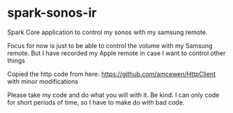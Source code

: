 # spark-sonos-ir
Spark Core application to control my sonos with my samsung remote.

Focus for now is just to be able to control the volume with my Samsung remote. But I have recorded my Apple remote in case I want to control other things

Copied the http code from here: https://github.com/amcewen/HttpClient with minor modifications

Please take my code and do what you will with it. Be kind. I can only code for short periods of time, so I have to make do with bad code.